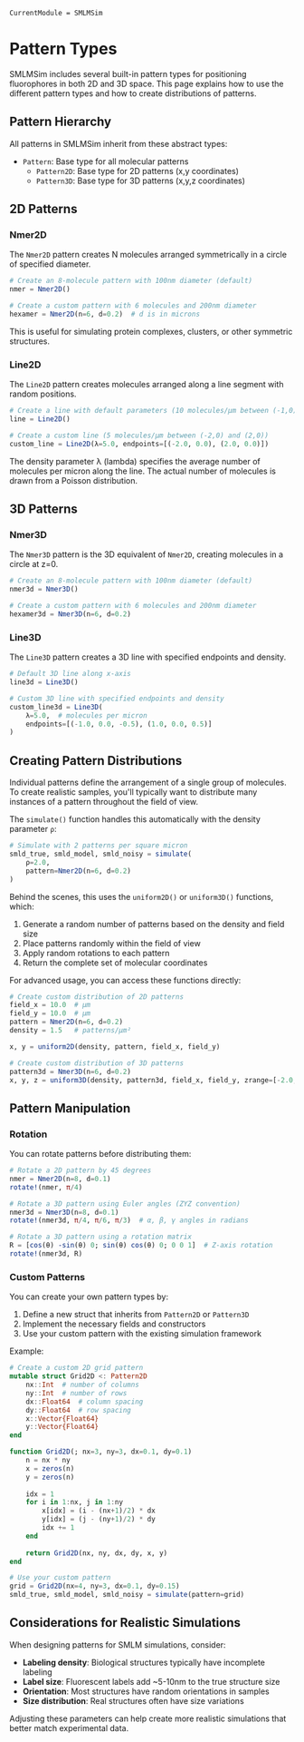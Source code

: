 ```@meta
CurrentModule = SMLMSim
```

# Pattern Types

SMLMSim includes several built-in pattern types for positioning fluorophores in both 2D and 3D space. This page explains how to use the different pattern types and how to create distributions of patterns.

## Pattern Hierarchy

All patterns in SMLMSim inherit from these abstract types:

- `Pattern`: Base type for all molecular patterns
  - `Pattern2D`: Base type for 2D patterns (x,y coordinates)
  - `Pattern3D`: Base type for 3D patterns (x,y,z coordinates)

## 2D Patterns

### Nmer2D

The `Nmer2D` pattern creates N molecules arranged symmetrically in a circle of specified diameter.

```julia
# Create an 8-molecule pattern with 100nm diameter (default)
nmer = Nmer2D()

# Create a custom pattern with 6 molecules and 200nm diameter
hexamer = Nmer2D(n=6, d=0.2)  # d is in microns
```

This is useful for simulating protein complexes, clusters, or other symmetric structures.

### Line2D

The `Line2D` pattern creates molecules arranged along a line segment with random positions.

```julia
# Create a line with default parameters (10 molecules/μm between (-1,0) and (1,0))
line = Line2D()

# Create a custom line (5 molecules/μm between (-2,0) and (2,0))
custom_line = Line2D(λ=5.0, endpoints=[(-2.0, 0.0), (2.0, 0.0)])
```

The density parameter λ (lambda) specifies the average number of molecules per micron along the line. The actual number of molecules is drawn from a Poisson distribution.

## 3D Patterns

### Nmer3D

The `Nmer3D` pattern is the 3D equivalent of `Nmer2D`, creating molecules in a circle at z=0.

```julia
# Create an 8-molecule pattern with 100nm diameter (default)
nmer3d = Nmer3D()

# Create a custom pattern with 6 molecules and 200nm diameter
hexamer3d = Nmer3D(n=6, d=0.2)
```

### Line3D

The `Line3D` pattern creates a 3D line with specified endpoints and density.

```julia
# Default 3D line along x-axis
line3d = Line3D()

# Custom 3D line with specified endpoints and density
custom_line3d = Line3D(
    λ=5.0,  # molecules per micron
    endpoints=[(-1.0, 0.0, -0.5), (1.0, 0.0, 0.5)]
)
```

## Creating Pattern Distributions

Individual patterns define the arrangement of a single group of molecules. To create realistic samples, you'll typically want to distribute many instances of a pattern throughout the field of view.

The `simulate()` function handles this automatically with the density parameter `ρ`:

```julia
# Simulate with 2 patterns per square micron
smld_true, smld_model, smld_noisy = simulate(
    ρ=2.0,
    pattern=Nmer2D(n=6, d=0.2)
)
```

Behind the scenes, this uses the `uniform2D()` or `uniform3D()` functions, which:

1. Generate a random number of patterns based on the density and field size
2. Place patterns randomly within the field of view
3. Apply random rotations to each pattern
4. Return the complete set of molecular coordinates

For advanced usage, you can access these functions directly:

```julia
# Create custom distribution of 2D patterns
field_x = 10.0  # μm
field_y = 10.0  # μm
pattern = Nmer2D(n=6, d=0.2)
density = 1.5   # patterns/μm²

x, y = uniform2D(density, pattern, field_x, field_y)

# Create custom distribution of 3D patterns
pattern3d = Nmer3D(n=6, d=0.2)
x, y, z = uniform3D(density, pattern3d, field_x, field_y, zrange=[-2.0, 2.0])
```

## Pattern Manipulation

### Rotation

You can rotate patterns before distributing them:

```julia
# Rotate a 2D pattern by 45 degrees
nmer = Nmer2D(n=8, d=0.1)
rotate!(nmer, π/4)

# Rotate a 3D pattern using Euler angles (ZYZ convention)
nmer3d = Nmer3D(n=8, d=0.1)
rotate!(nmer3d, π/4, π/6, π/3)  # α, β, γ angles in radians

# Rotate a 3D pattern using a rotation matrix
R = [cos(θ) -sin(θ) 0; sin(θ) cos(θ) 0; 0 0 1]  # Z-axis rotation
rotate!(nmer3d, R)
```

### Custom Patterns

You can create your own pattern types by:

1. Define a new struct that inherits from `Pattern2D` or `Pattern3D`
2. Implement the necessary fields and constructors
3. Use your custom pattern with the existing simulation framework

Example:

```julia
# Create a custom 2D grid pattern
mutable struct Grid2D <: Pattern2D
    nx::Int  # number of columns
    ny::Int  # number of rows
    dx::Float64  # column spacing
    dy::Float64  # row spacing
    x::Vector{Float64}
    y::Vector{Float64}
end

function Grid2D(; nx=3, ny=3, dx=0.1, dy=0.1)
    n = nx * ny
    x = zeros(n)
    y = zeros(n)
    
    idx = 1
    for i in 1:nx, j in 1:ny
        x[idx] = (i - (nx+1)/2) * dx
        y[idx] = (j - (ny+1)/2) * dy
        idx += 1
    end
    
    return Grid2D(nx, ny, dx, dy, x, y)
end

# Use your custom pattern
grid = Grid2D(nx=4, ny=3, dx=0.1, dy=0.15)
smld_true, smld_model, smld_noisy = simulate(pattern=grid)
```

## Considerations for Realistic Simulations

When designing patterns for SMLM simulations, consider:

- **Labeling density**: Biological structures typically have incomplete labeling
- **Label size**: Fluorescent labels add ~5-10nm to the true structure size
- **Orientation**: Most structures have random orientations in samples
- **Size distribution**: Real structures often have size variations

Adjusting these parameters can help create more realistic simulations that better match experimental data.